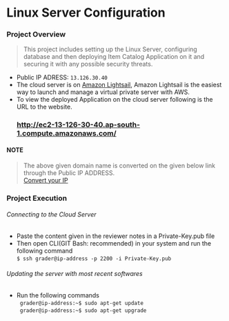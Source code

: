 # Linux Server Configuration

### Project Overview

>This project includes setting up the Linux Server, configuring database and then deploying Item Catalog Application on it and securing it with any      possible security threats.

* Public IP ADRESS: `13.126.30.40`
* The cloud server is on <a href="https://amazonlightsail.com/">Amazon Lightsail</a>, Amazon Lightsail is the easiest way to launch and manage a virtual private server with AWS.
* To view the deployed Application on the cloud server following is the URL to the website.<br>
  ### <a href="http://ec2-13-126-30-40.ap-south-1.compute.amazonaws.com/">http://ec2-13-126-30-40.ap-south-1.compute.amazonaws.com/</a>
  
#### NOTE
>The above given domain name is converted on the given below link through the Public IP ADDRESS.<br>
<a href="http://www.nmonitoring.com/ip-to-domain-name.html?ip=13.126.30.40&pingsub=1&ln=en">Convert your IP</a>

### Project Execution

###### Connecting to the Cloud Server
* Paste the content given in the reviewer notes in a Private-Key.pub file
* Then open CLI(GIT Bash: recommended) in your system and run the following command<br>
```$ ssh grader@ip-address -p 2200 -i Private-Key.pub```
###### Updating the server with most recent softwares
* Run the following commands<br>
` grader@ip-address:~$ sudo apt-get update`<br>
` grader@ip-address:~$ sudo apt-get upgrade`